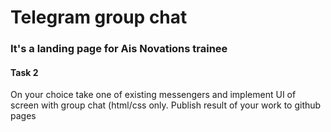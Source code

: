 # Telegram group chat

### It's a landing page for Ais Novations trainee

#### Task 2

On your choice take one of existing messengers and implement UI of screen with group chat (html/css only.
Publish result of your work to github pages
